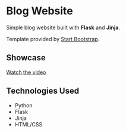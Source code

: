 # Blog Website

Simple blog website built with **Flask** and **Jinja**.

Template provided by [Start Bootstrap](https://startbootstrap.com/previews/clean-blog).

## Showcase
[Watch the video](showcase.mp4)

## Technologies Used
- Python
- Flask
- Jinja
- HTML/CSS